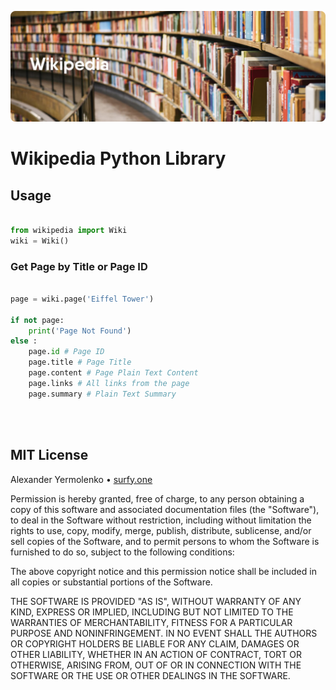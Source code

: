 ![Wikipedia](https://github.com/theastroscout/wikipedia/blob/main/imgs/cover.1.png?raw=true "Wikipedia")

# Wikipedia Python Library

## Usage
```python

from wikipedia import Wiki
wiki = Wiki()

```

### Get Page by Title or Page ID

```python

page = wiki.page('Eiffel Tower')

if not page:
	print('Page Not Found')
else :
	page.id # Page ID
	page.title # Page Title
	page.content # Page Plain Text Content
	page.links # All links from the page
	page.summary # Plain Text Summary

```

<br />
<br />

## MIT License

Alexander Yermolenko • [surfy.one](https://surfy.one)

Permission is hereby granted, free of charge, to any person obtaining a copy
of this software and associated documentation files (the "Software"), to deal
in the Software without restriction, including without limitation the rights
to use, copy, modify, merge, publish, distribute, sublicense, and/or sell
copies of the Software, and to permit persons to whom the Software is
furnished to do so, subject to the following conditions:

The above copyright notice and this permission notice shall be included in all
copies or substantial portions of the Software.

THE SOFTWARE IS PROVIDED "AS IS", WITHOUT WARRANTY OF ANY KIND, EXPRESS OR
IMPLIED, INCLUDING BUT NOT LIMITED TO THE WARRANTIES OF MERCHANTABILITY,
FITNESS FOR A PARTICULAR PURPOSE AND NONINFRINGEMENT. IN NO EVENT SHALL THE
AUTHORS OR COPYRIGHT HOLDERS BE LIABLE FOR ANY CLAIM, DAMAGES OR OTHER
LIABILITY, WHETHER IN AN ACTION OF CONTRACT, TORT OR OTHERWISE, ARISING FROM,
OUT OF OR IN CONNECTION WITH THE SOFTWARE OR THE USE OR OTHER DEALINGS IN THE
SOFTWARE.